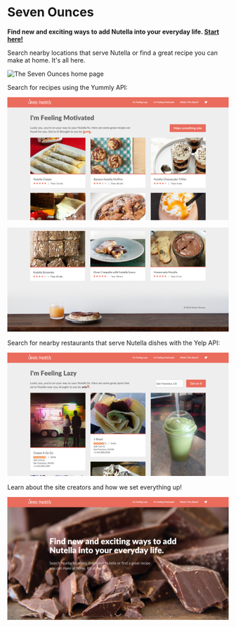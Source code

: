 Seven Ounces
============

**Find new and exciting ways to add Nutella into your everyday life. [Start here!](www.sevenounces.com)**

Search nearby locations that serve Nutella or find a great recipe you can make at home. It's all here.

![The Seven Ounces home page](https://raw.githubusercontent.com/ria093/SevenOunces/master/public/screenshots/home-screen.png)

Search for recipes using the Yummly API: 

![Search the Yummly API for Nutella recipes](https://raw.githubusercontent.com/ria093/SevenOunces/master/public/screenshots/recipe-page.png)

![footer](https://raw.githubusercontent.com/ria093/SevenOunces/master/public/screenshots/footer.png)

Search for nearby restaurants that serve Nutella dishes with the Yelp API: 

![Search the Yelp API for restaurants serving Nutella dishes](https://raw.githubusercontent.com/ria093/SevenOunces/master/public/screenshots/places-page.png)

Learn about the site creators and how we set everything up!

![Search the Yelp API for restaurants serving Nutella dishes](https://raw.githubusercontent.com/ria093/SevenOunces/master/public/screenshots/about-page.png)
